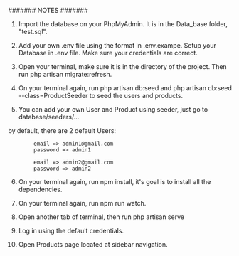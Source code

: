 ####### NOTES #######

1. Import the database on your PhpMyAdmin. It is in the Data_base folder, "test.sql".

2. Add your own .env file using the format in .env.exampe. Setup your Database in .env file. Make sure your credentials are correct.

3. Open your terminal, make sure it is in the directory of the project. Then run php artisan migrate:refresh.

4. On your terminal again, run php artisan db:seed and php artisan db:seed --class=ProductSeeder to seed the users and products.

5. You can add your own User and Product using seeder, just go to database/seeders/...

by default, there are 2 default Users:

            email => admin1@gmail.com
            password => admin1

            email => admin2@gmail.com
            password => admin2

6. On your terminal again, run npm install, it's goal is to install all the dependencies.

7. On your terminal again, run npm run watch.

8. Open another tab of terminal, then run php artisan serve

9. Log in using the default credentials.

10. Open Products page located at sidebar navigation.
